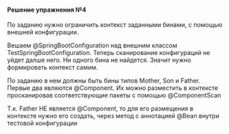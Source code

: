 ﻿#### Решение упражнения №4
По заданию нужно ограничить контекст заданными бинами, с помощью внешней конфигурации. 

Вешаем @SpringBootConfiguration над внешним классом TestSpringBootConfiguration. 
Теперь сканирование конфигураций не уйдет далше него. Ни одного бина не найдется.
Значит нужно формировать контекст самим. 

По заданию в нем должны быть бины типов Mother, Son и Father. Первые два являются @Component.
Их можно разместить в контексте просканировав соответствующие пакеты с помощью @ComponentScan
  
Т.к. Father НЕ является @Component, то для его размещения в контексте нужно его создать, 
через метод с аннотацией @Bean внутри тестовой конфигурации